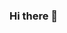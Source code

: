 ### Hi there 👋

<!--
**mnpaa/mnpaa** is a ✨ _special_ ✨ repository because its `README.md` (this file) appears on your GitHub profile.

Here are some ideas to get you started:

- 🔭 I’m currently working on Java, Microservices, Docker , Kubernetes
- 🌱 I’m currently learning ElasticSearch
- 👯 I’m looking to collaborate on opensouurce projects
- 🤔 I’m looking for help with ...
- 💬 Ask me about Java, Microservices, Docker, Kubernetes
- 📫 How to reach me: Twitter @BawlaPandit | Mail @mnpaa1991@gmail.com
- ⚡ Fun fact: I love cooking and playing chess
-->
